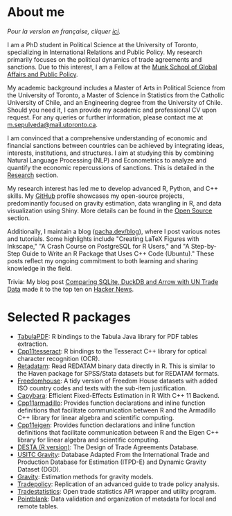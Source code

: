 # About me

*Pour la version en française, cliquer [ici](https://pacha.dev/a-propos.html).*

I am a PhD student in Political Science at the University of Toronto, specializing in International Relations and Public Policy. My research primarily focuses on the political dynamics of trade agreements and sanctions. Due to this interest, I am a Fellow at the [Munk School of Global Affairs and Public Policy](https://munkschool.utoronto.ca/).

My academic background includes a Master of Arts in Political Science from the University of Toronto, a Master of Science in Statistics from the Catholic University of Chile, and an Engineering degree from the University of Chile. Should you need it, I can provide my academic and professional CV upon request. For any queries or further information, please contact me at <span id="email">m.sepulveda@mail.utoronto.ca</span>.

I am convinced that a comprehensive understanding of economic and financial sanctions between countries can be achieved by integrating ideas, interests, institutions, and structures. I aim at studying this by combining Natural Language Processing (NLP) and Econometrics to analyze and quantify the economic repercussions of sanctions. This is detailed in the [Research](https://pacha.dev/research.html) section.

My research interest has led me to develop advanced R, Python, and C++ skills. My [GitHub](https://github.com/pachadotdev) profile showcases my open-source projects, predominantly focused on gravity estimation, data wrangling in R, and data visualization using Shiny. More details can be found in the [Open Source](https://pacha.dev/open-source.html) section.

Additionally, I maintain a blog ([pacha.dev/blog](https://pacha.dev/blog)), where I post various notes and tutorials. Some highlights include "Creating LaTeX Figures with Inkscape," "A Crash Course on PostgreSQL for R Users," and "A Step-by-Step Guide to Write an R Package that Uses C++ Code (Ubuntu)." These posts reflect my ongoing commitment to both learning and sharing knowledge in the field.

Trivia: My blog post [Comparing SQLite, DuckDB and Arrow with UN Trade Data](https://pacha.dev/blog/2021/08/27/comparing-sqlite-duckdb-and-arrow-with-un-trade-data/) made it to the top ten on [Hacker News](https://news.ycombinator.com/front?day=2021-10-27).

# Selected R packages

- [TabulaPDF](https://github.com/ropensci/tabulapdf): R bindings to the Tabula Java library for PDF tables extraction.
- [Cpp11tesseract](https://github.com/pachadotdev/cpp11tesseract): R bindings to the Tesseract C++ library for optical character recognition (OCR).
- [Retadatam](https://github.com/pachadotdev/open-redatam): Read REDATAM binary data directly in R. This is similar to the Haven package for SPSS/Stata datasets but for REDATAM formats.
- [Freedomhouse](https://github.com/pachadotdev/freedomhouse): A tidy version of Freedom House datasets with added ISO country codes and texts with the sub-item justification.
- [Capybara](https://github.com/pachadotdev/capybara): Efficient Fixed-Effects Estimation in R With C++ 11 Backend.
- [Cpp11armadillo](https://github.com/pachadotdev/cpp11armadillo): Provides function declarations and inline function definitions that facilitate communication between R and the Armadillo C++ library for linear algebra and scientific computing.
- [Cpp11eigen](https://github.com/pachadotdev/cpp11eigen): Provides function declarations and inline function definitions that facilitate communication between R and the Eigen C++ library for linear algebra and scientific computing.
- [DESTA (R version)](https://github.com/pachadotdev/desta): The Design of Trade Agreements Database.
- [USITC Gravity](https://github.com/pachadotdev/usitcgravity): Database Adapted From the International Trade and Production Database for Estimation (ITPD-E) and Dynamic Gravity Dataset (DGD).
- [Gravity](https://github.com/pachadotdev/gravity): Estimation methods for gravity models.
- [Tradepolicy](https://github.com/pachadotdev/tradepolicy): Replication of an advanced guide to trade policy analysis.
- [Tradestatistics](https://github.com/pachadotdev/tradestatistics): Open trade statistics API wrapper and utility program.
- [Pointblank](https://github.com/rich-iannone/pointblank): Data validation and organization of metadata for local and remote tables.
